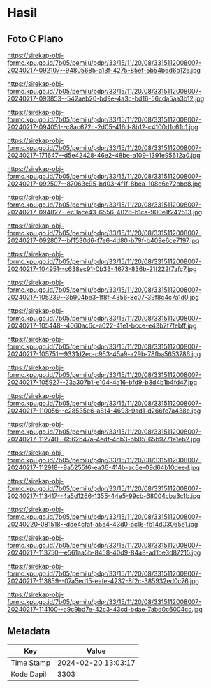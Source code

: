 # Hasil

## Foto C Plano

https://sirekap-obj-formc.kpu.go.id/7b05/pemilu/pdpr/33/15/11/20/08/3315112008007-20240217-092107--94805685-a13f-4275-85ef-5b54b6d6b126.jpg

https://sirekap-obj-formc.kpu.go.id/7b05/pemilu/pdpr/33/15/11/20/08/3315112008007-20240217-093853--542aeb20-bd9e-4a3c-bd16-56cda5aa3b12.jpg

https://sirekap-obj-formc.kpu.go.id/7b05/pemilu/pdpr/33/15/11/20/08/3315112008007-20240217-094051--c8ac672c-2d05-416d-8b12-c4100d1c61c1.jpg

https://sirekap-obj-formc.kpu.go.id/7b05/pemilu/pdpr/33/15/11/20/08/3315112008007-20240217-171647--d5e42428-46e2-48be-a109-1391e95612a0.jpg

https://sirekap-obj-formc.kpu.go.id/7b05/pemilu/pdpr/33/15/11/20/08/3315112008007-20240217-092507--87063e95-bd03-4f1f-8bea-108d6c72bbc8.jpg

https://sirekap-obj-formc.kpu.go.id/7b05/pemilu/pdpr/33/15/11/20/08/3315112008007-20240217-094827--ec3ace43-6556-4026-b1ca-900e1f242513.jpg

https://sirekap-obj-formc.kpu.go.id/7b05/pemilu/pdpr/33/15/11/20/08/3315112008007-20240217-092807--bf1530d6-f7e6-4d80-b79f-b409e6ce7197.jpg

https://sirekap-obj-formc.kpu.go.id/7b05/pemilu/pdpr/33/15/11/20/08/3315112008007-20240217-104951--c638ec91-0b33-4673-836b-21f222f7afc7.jpg

https://sirekap-obj-formc.kpu.go.id/7b05/pemilu/pdpr/33/15/11/20/08/3315112008007-20240217-105239--3b904be3-1f8f-4356-8c07-39f8c4c7a1d0.jpg

https://sirekap-obj-formc.kpu.go.id/7b05/pemilu/pdpr/33/15/11/20/08/3315112008007-20240217-105448--4060ac6c-a022-41e1-bcce-e43b7f7febff.jpg

https://sirekap-obj-formc.kpu.go.id/7b05/pemilu/pdpr/33/15/11/20/08/3315112008007-20240217-105751--9331d2ec-c953-45a9-a29b-78fba5653786.jpg

https://sirekap-obj-formc.kpu.go.id/7b05/pemilu/pdpr/33/15/11/20/08/3315112008007-20240217-105927--23a307b1-e104-4a16-bfd9-b3d4b1b4fd47.jpg

https://sirekap-obj-formc.kpu.go.id/7b05/pemilu/pdpr/33/15/11/20/08/3315112008007-20240217-110056--c28535e6-a814-4693-9ad1-d266fc7a438c.jpg

https://sirekap-obj-formc.kpu.go.id/7b05/pemilu/pdpr/33/15/11/20/08/3315112008007-20240217-112740--6562b47a-4edf-4db3-bb05-65b9771e1eb2.jpg

https://sirekap-obj-formc.kpu.go.id/7b05/pemilu/pdpr/33/15/11/20/08/3315112008007-20240217-112918--9a5255f6-ea36-414b-ac6e-09d64b10deed.jpg

https://sirekap-obj-formc.kpu.go.id/7b05/pemilu/pdpr/33/15/11/20/08/3315112008007-20240217-113417--4a5d1266-1355-44e5-99cb-68004cba3c1b.jpg

https://sirekap-obj-formc.kpu.go.id/7b05/pemilu/pdpr/33/15/11/20/08/3315112008007-20240220-081518--dde4cfaf-a5e4-43d0-ac16-fb14d03065e1.jpg

https://sirekap-obj-formc.kpu.go.id/7b05/pemilu/pdpr/33/15/11/20/08/3315112008007-20240217-113750--e561aa5b-8458-40d9-84a8-ad1be3d87215.jpg

https://sirekap-obj-formc.kpu.go.id/7b05/pemilu/pdpr/33/15/11/20/08/3315112008007-20240217-113859--07a5ed15-eafe-4232-8f2c-385932ed0c76.jpg

https://sirekap-obj-formc.kpu.go.id/7b05/pemilu/pdpr/33/15/11/20/08/3315112008007-20240217-114100--a9c9bd7e-42c3-43cd-bdae-7abd0c6004cc.jpg


## Metadata

| Key        | Value               |
| ---------- | ------------------- |
| Time Stamp | 2024-02-20 13:03:17 |
| Kode Dapil | 3303                |




